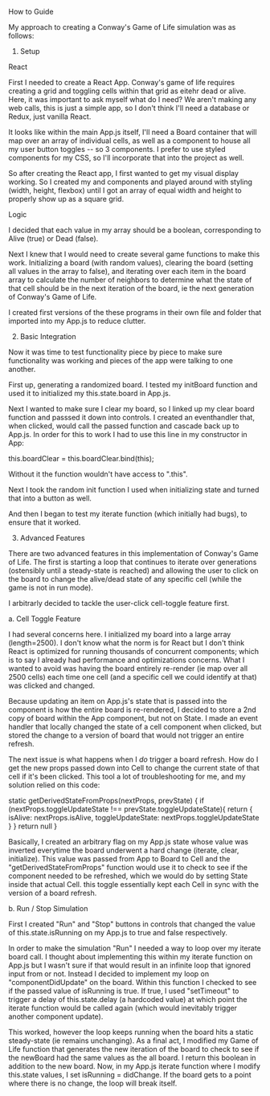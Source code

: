 How to Guide

My approach to creating a Conway's Game of Life simulation was as follows:

1. Setup

React

First I needed to create a React App. Conway's game of life requires creating a grid and toggling cells within that grid as eitehr dead or alive. Here, it was important to ask myself what do I need? We aren't making any web calls, this is just a simple app, so I don't think I'll need a database or Redux, just vanilla React.

It looks like within the main App.js itself, I'll need a Board container that will map over an array of individual cells, as well as a component to house all my user button toggles -- so 3 components. I prefer to use styled components for my CSS, so I'll incorporate that into the project as well.

So after creating the React app, I first wanted to get my visual display working. So I created my <Board> and <Cell> components and played around with styling (width, height, flexbox) until I got an array of equal width and height to properly show up as a square grid.

Logic

I decided that each value in my array should be a boolean, corresponding to Alive (true) or Dead (false).

Next I knew that I would need to create several game functions to make this work. Initializing a board (with random values), clearing the board (setting all values in the array to false), and iterating over each item in the board array to calculate the number of neighbors to determine what the state of that cell should be in the next iteration of the board, ie the next generation of Conway's Game of Life.

I created first versions of the these programs in their own file and folder that imported into my App.js to reduce clutter.

2. Basic Integration

Now it was time to test functionality piece by piece to make sure functionality was working and pieces of the app were talking to one another.

First up, generating a randomized board. I tested my initBoard function and used it to initialized my this.state.board in App.js.

Next I wanted to make sure I clear my board, so I linked up my clear board function and passsed it down into controls. I created an eventhandler that, when clicked, would call the passed function and cascade back up to App.js. In order for this to work I had to use this line in my constructor in App:

this.boardClear = this.boardClear.bind(this);

Without it the function wouldn't have access to ".this".

Next I took the random init function I used when initializing state and turned that into a button as well.

And then I began to test my iterate function (which initially had bugs), to ensure that it worked.

3. Advanced Features

There are two advanced features in this implementation of Conway's Game of Life. The first is starting a loop that continues to iterate over generations (ostensibly until a steady-state is reached) and allowing the user to click on the board to change the alive/dead state of any specific cell (while the game is not in run mode).

I arbitrarly decided to tackle the user-click cell-toggle feature first.

a. Cell Toggle Feature

I had several concerns here. I initialized my board into a large array (length=2500). I don't know what the norm is for React but I don't think React is optimized for running thousands of concurrent components; which is to say I already had performance and optimizations concerns. What I wanted to avoid was having the board entirely re-render (ie map over all 2500 cells) each time one cell (and a specific cell we could identify at that) was clicked and changed.

Because updating an item on App.js's state that is passed into the <Board> component is how the entire board is re-rendered, I decided to store a 2nd copy of board within the App component, but not on State. I made an event handler that locally changed the state of a cell component when clicked, but stored the change to a version of board that would not trigger an entire refresh.

The next issue is what happens when I *do* trigger a board refresh. How do I get the new props passed down into Cell to change the current state of that cell if it's been clicked. This tool a lot of troubleshooting for me, and my solution relied on this code:

  static getDerivedStateFromProps(nextProps, prevState) {
    if (nextProps.toggleUpdateState !== prevState.toggleUpdateState){
      return {
        isAlive: nextProps.isAlive,
        toggleUpdateState: nextProps.toggleUpdateState
      }
    }
    return null
  }

Basically, I created an arbitrary flag on my App.js state whose value was inverted everytime the board underwent a hard change (iterate, clear, initialize). This value was passed from App to Board to Cell and the "getDerivedStateFromProps" function would use it to check to see if the component needed to be refreshed, which we would do by setting State inside that actual Cell. this toggle essentially kept each Cell in sync with the version of a board refresh.

b. Run / Stop Simulation

First I created "Run" and "Stop" buttons in controls that changed the value of this.state.isRunning on my App.js to true and false respectively.

In order to make the simulation "Run" I needed a way to loop over my iterate board call. I thought about implementing this within my iterate function on App.js but I wasn't sure if that would result in an infinite loop that ignored input from <Controls> or not. Instead I decided to implement my loop on "componentDidUpdate" on the board. Within this function I checked to see if the passed value of isRunning is true. If true, I used "setTimeout" to trigger a delay of this.state.delay (a hardcoded value) at which point the iterate function would be called again (which would inevitably trigger another <Board> component update).

This worked, however the loop keeps running when the board hits a static steady-state (ie remains unchanging). As a final act, I modified my Game of Life function that generates the new iteration of the board to check to see if the newBoard had the same values as the all board. I return this boolean in addition to the new board. Now, in my App.js iterate function where I modify this.state values, I set isRunning = didChange. If the board gets to a point where there is no change, the loop will break itself.
